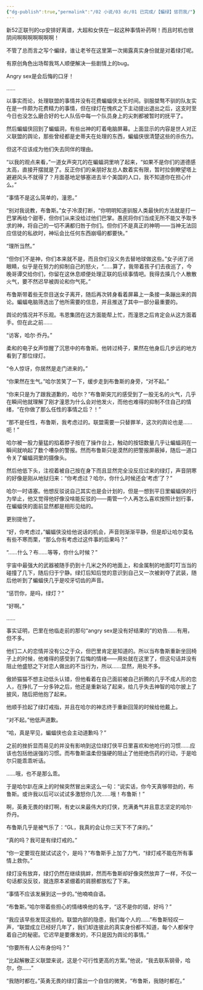 ```yaml
---
{"dg-publish":true,"permalink":"/02 小说/03 dc/01 已完成/【蝙绿】惩罚我/"}
---
```


新52正联刊的cp安排好离谱，大超和女侠在一起这种事情补药啊！而且时机也很阴间啊啊啊啊啊啊啊！

不管了总而言之写个蝙绿，谁让老爷在这里第一次揭露真实身份就是对着绿灯呢。

有原创角色出场帮我骂人顺便解决一些剧情上的bug。

Angry sex是会后悔的口牙！

……

以事实而论，处理联盟的事情并没有花费蝙蝠侠太长时间。驯服桀骜不驯的队友实在是一件颇为花费精力的事情，但在绿灯在愧疚之下主动提出退出之后，这支时至今日也没怎么磨合好的七人队伍中每一个队员身上的尖刺都被暂时的抚平了。

然后蝙蝠侠回到了蝙蝠洞，有些出神的盯着电脑屏幕。上面显示的内容是世人对正义联盟的舆论，那些曾经都是史蒂夫在处理的东西，蝙蝠侠很清楚这些的杀伤力。

但这不应该成为他们失去同伴的理由。

“以我的观点来看，”一道女声突兀的在蝙蝠洞里响了起来，“如果不是你们的道德感太高，直接开摆就是了。反正你们的亲朋好友总人数着实有限，暂时拉倒瞭望塔上避避风头不就得了？月面基地足够塞进去半个美国的人口，我不知道你在担心什么。”

“事情不是这么简单的，潼恩。”

“别对我说教，布鲁斯。”女子冷漠打断，“你明明知道驯服人类最快的方法就是打一巴掌再给个甜枣，但你们从来没给过他们巴掌。愚民将你们当成无所不能又予取予求的神，将自己的一切不满都归咎于你们。但你们不是真正的神明——当神无法回应信徒的私欲时，神坛会比任何东西崩塌的都要快。”

“理所当然。”

“但你们不是神，你们本来就不是，而且你们没义务去替地球做这些。”女子闭了闭眼睛，似乎是在努力的抑制自己的怒火，“……算了，我带着孩子们去夜巡了，今晚哥谭交给你们，你留在这休息顺便处理正联的后续事情吧。我得去揍几个人散散火气，要不然迟早被舆论和你气死。”

布鲁斯带着些无奈目送女子离开，随后再次转身看着屏幕上一条接一条蹦出来的舆论。蝙蝠电脑筛选出了他所需要的信息，并且推送了其中一部分最重要的。

舆论的情况并不乐观。韦恩集团在这方面能帮上忙，而潼恩之后肯定会从这方面着手。但在此之前……

“访客，哈尔·乔丹。”

柔和的电子女声惊醒了沉思中的布鲁斯。他转过椅子，果然在他身后几步远的地方看到了那位绿灯。

“令人惊讶，你居然是走门进来的。”

“你果然在生气。”哈尔苦笑了一下，缓步走到布鲁斯的身旁，“对不起。”

“你来只是为了跟我道歉的，哈尔？”布鲁斯突兀的感受到了一股无名的火气，几乎在瞬间他就理解了刚才潼恩为什么会对他发火，而他也难得的抑制不住自己的情绪，“在你做了那么任性的事情之后？！”

“那不是任性，布鲁斯，我考虑过的。联盟需要一只替罪羊，这次的舆论也是……呃！”

哈尔被一股力量猛的掐着脖子按在了操作台上，触动的按钮数量几乎让蝙蝠洞在一瞬间就响起了数个嘈杂的警报。然而布鲁斯只是漠然的把警报屏蔽掉，随后一道口令关了蝙蝠洞里的摄像头。

然后他低下头，注视着被自己按在身下而且显然完全没反应过来的绿灯，声音阴寒的好像是刚从地狱归来：“你考虑过？哈尔，你什么时候还会‘考虑’了？”

哈尔一时语塞。他想反驳说自己其实也是会计划的，但是一想到平日里蝙蝠侠的行为举止，他又觉得他好像没啥能反驳的——甭管一个人再怎么喜欢按照计划行事，在蝙蝠侠的面前显然都是相形见绌的。

更别提他了。

“好，你考虑过，”蝙蝠侠没给他说话的机会，声音则渐渐平静，但是却让哈尔莫名有些不寒而栗，“那么你有考虑过这件事的后果吗？”

“……什么？布……等等，你什么时候？”

宇宙中最强大的武器被随手扔到十几米之外的地面上，和金属制的地面叮叮当当的碰撞了几下，随后归于宁静。绿灯后知后觉的意识到自己又一次被剥夺了武装，随后他听到了蝙蝠侠几乎是咬牙切齿的声音。

“惩罚你，是吗，绿灯？”

“好啊。”

……

事实证明，巴里在他临走前的那句“angry sex是没有好结果的”的劝告……有用，但不多。

他们二人的恋情并没有公之于众，但巴里肯定是知道的。所以当布鲁斯重新坐回椅子上的时候，他难得的感受到了后悔的情绪——用处就在这里了，但这句话并没有阻止他盛怒之下对恋人做出的不当行为，所以……显然，用处不多。

傲娇猫猫不想主动低头认错，但他看着在自己面前被自己折腾的几乎不成人形的恋人，在挣扎了一分多钟之后，他还是重新站了起来，给几乎失去神智的哈尔披上了披风，随后把他抱了起来。

他顺手捡起了绿灯戒指，并且在哈尔的神志终于重新回笼的时候给他戴上。

“对不起。”他低声道歉。

“哈，真是罕见，蝙蝠侠也会主动道歉吗？”

之前的挫折显而易见的并没有影响到这位绿灯侠平日里喜欢和他呛行的习惯……应该也包括他逞强的习惯。而布鲁斯温柔但强硬的阻止了他拒绝伤药的行动，于是哈尔只能乖乖听话。

……哦，也不是那么乖。

于是哈尔趴在床上的时候突然冒出来这么一句：“说实话，你今天真够带劲的，布鲁斯。或许我以后可以试试多激怒你几次……哦！布鲁斯！”

啊，英勇无畏的绿灯啊，有史以来最伟大的灯侠，充满勇气并且意志坚定的哈尔·乔丹。

布鲁斯几乎是被气乐了：“GL，我真的会让你三天下不了床的。”

“真的吗？我可是有绿灯戒的。”

“你一定要现在就试试这个，是吗？”布鲁斯手上加了力气，“绿灯戒不能在所有事情上救你。”

绿灯没有放弃，绿灯仍然在继续挑衅，然而布鲁斯却好像突然放弃了一样，不仅一句话都没反驳，就连原本紧绷着的肩膀都放松了下来。

“事情不应该发展到这一步的。”他喃喃自语。

“布鲁斯。”哈尔带着些担心的情绪唤他的名字，“这不是你的错，好吗？”

“我应该早些发现这些的。联盟内部的隐患，我们每个人的……”布鲁斯轻叹一声，“联盟成立已经好几年了，我们却连彼此的真实身份都不知道，每个人都保守着自己的秘密。它迟早是要爆发的，不只是因为舆论的事情。”

“你要所有人公布身份吗？”

“比起解散正义联盟来说，这是个可行性更高的方案。”他说，“我去联系钢骨，哈尔，你……”

“我随时都在。”英勇无畏的绿灯露出一个自信的微笑，“布鲁斯，我随时都在。”